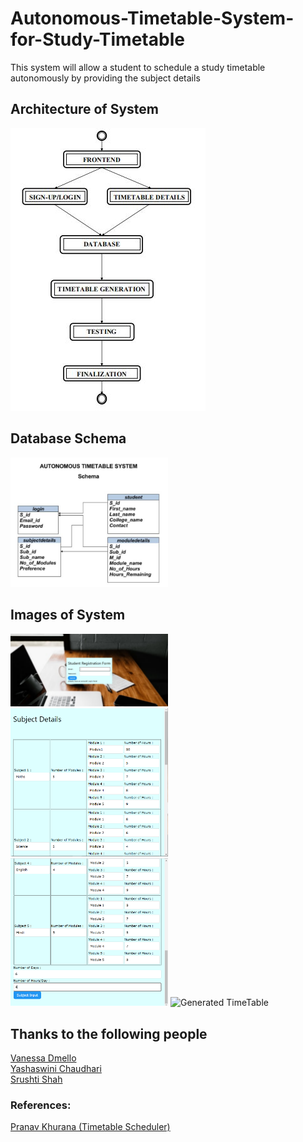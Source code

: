 # Autonomous-Timetable-System-for-Study-Timetable
This system will allow a student to schedule a study timetable autonomously by providing the subject details

## Architecture of System
<img src="images/architecture.png" alt="Architecture"/>


## Database Schema
<img src="images/database_schema.png" alt="Schema" width="50%">

## Images of System
<img src="images/picture1.png" alt="Login" width="50%">
<img src="images/picture2.png" alt="Subject Details 1" width="50%">
<img src="images/picture3.png" alt="Subject Details 2" width="50%">
<img src="images/picture4.png" alt="Generated TimeTable" width="50%">

## Thanks to the following people
<a href="https://github.com/vanessadmello">Vanessa Dmello</a><br />
<a href="https://github.com/Yashaswini2110">Yashaswini Chaudhari</a><br />
<a href="https://github.com/github36shah">Srushti Shah</a>

### References:
<a href="https://github.com/pranavkhurana/Time-table-scheduler">Pranav Khurana (Timetable Scheduler) </a>
